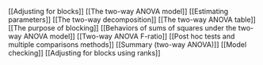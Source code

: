 [[Adjusting for blocks]]
[[The two-way ANOVA model]]
[[Estimating parameters]]
[[The two-way decomposition]]
[[The two-way ANOVA table]]
[[The purpose of blocking]]
[[Behaviors of sums of squares under the two-way ANOVA model]]
[[Two-way ANOVA F-ratio]]
[[Post hoc tests and multiple comparisons methods]]
[[Summary (two-way ANOVA)]]
[[Model checking]]
[[Adjusting for blocks using ranks]]
